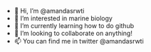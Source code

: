 - 👋 Hi, I’m @amandasrwti
- 🐳 I’m interested in marine biology
- 🌱 I’m currently learning how to do github
- 💞️ I’m looking to collaborate on anything!
- 📫 You can find me in twitter @amandasrwti

<!---
amandasrwti/amandasrwti is a ✨ special ✨ repository because its `README.md` (this file) appears on your GitHub profile.
You can click the Preview link to take a look at your changes.
--->
